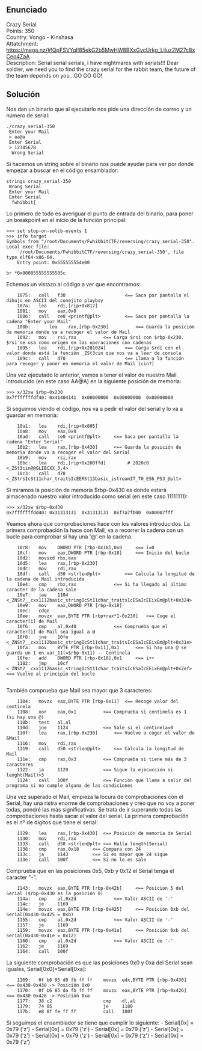 
## **Enunciado**

Crazy Serial  
Points: 350   
Country: Vongo - Kinshasa   
Attatchment: https://mega.nz/#!QpFSVYqI!85ekG2b5MwHW8BXxGvcUrkg_Liluz2M27c8xCeo4ZaA     
Description: Serial serial serials, I have nightmares with serials!!! Dear soldier, we need you to find the crazy serial for the rabbit team, the future of the team depends on you...GO GO GO!     

## **Solución**

Nos dan un binario que al ejecutarlo nos pide una dirección de correo y un número de serial:

```
./crazy_serial-350   
 Enter your Mail
 > aa@a 
 Enter Serial
 > 12345678
  Wrong Serial
```

Si hacemos un string sobre el binario nos puede ayudar para ver por donde empezar a buscar en el código ensamblador:

```
strings crazy_serial-350
 Wrong Serial
 Enter your Mail
 Enter Serial
  fwhibbit{
```

Lo primero de todo es averiguar el punto de entrada del binario, para poner un breakpoint en el inicio de la función principal:

```
>>> set stop-on-solib-events 1
>>> info target
Symbols from "/root/Documents/FwhibbitCTF/reversing/crazy_serial-350".
Local exec file:
	`/root/Documents/FwhibbitCTF/reversing/crazy_serial-350', file type elf64-x86-64.
	Entry point: 0x555555554e00
```
```
br *0x000055555555505c
```

Echemos un vistazo al código a ver que encontramos:

```
    1075:	call   f30                      <== Saca por pantalla el dibujo en ASCII del conejito playboy       
    107a:	lea    rdi,[rip+0x817]          
    1081:	mov    eax,0x0
    1086:	call   ce0 <printf@plt>         <== Saca por pantalla la cadena "Enter your Mail"
    108b:       lea    rax,[rbp-0x230]          <== Guarda la posición de memoria donde va a recoger el valor de Mail
    1092:	mov    rsi,rax			<== Carga $rsi con $rbp-0x230. $rsi se usa como origen en las operaciones con cadenas
    1095:	lea    rdi,[rip+0x201024]       <== Carga $rdi con el valor donde está la función _ZSt3cin que nos va a leer de consola
    109c:	call   d70                      <== Llama a la función para recoger y poner en memoria el valor de Mail (cin?)
```  
Una vez ejecutado lo anterior, vamos a tener el valor de nuestro Mail introducido (en este caso AA@A) en la siguiente posición de memoria:
```
>>> x/32xw $rbp-0x230
0x7fffffffdf40:	0x41404141	0x00000000	0x00000000	0x00000000
```

Si seguimos viendo el código, nos va a pedir el valor del serial y lo va a guardar en memoria:

```
    10a1:	lea    rdi,[rip+0x805]        
    10a8:	mov    eax,0x0
    10ad:	call   ce0 <printf@plt>		<== Saca por pantalla la cadena "Enter Serial"
    10b2:	lea    rax,[rbp-0x430]		<== Guarda la posición de memoria donde va a recoger el valor del Serial
    10b9:	mov    rsi,rax
    10bc:	lea    rdi,[rip+0x200ffd]        # 2020c0 <_ZSt3cin@@GLIBCXX_3.4>
    10c3:	call   d70 <_ZStrsIcSt11char_traitsIcEERSt13basic_istreamIT_T0_ES6_PS3_@plt>
```   
Si miramos la posición de memoria $rbp-0x430 es donde estará almacenado nuestro valor introducido como serial (en este caso 11111111):
```
>>> x/32xw $rbp-0x430
0x7fffffffdd40:	0x31313131	0x31313131	0xf7a7fb00	0x00007fff
```
Veamos ahora que comprobaciones hace con los valores introducidos. La primera comprobación la hace con Mail, va a recorrer la cadena con un bucle para comprobar si hay una '@' en la cadena. 


``` 
    10c8:	mov    DWORD PTR [rbp-0x18],0x0		<== i=0
    10cf:	mov    eax,DWORD PTR [rbp-0x18]		<== Inicio del bucle
    10d2:	movsxd rbx,eax
    10d5:	lea    rax,[rbp-0x230]
    10dc:	mov    rdi,rax
    10df:	call   d50 <strlen@plt>			<== Calcula la longitud de la cadena de Mail introducida
    10e4:	cmp    rbx,rax				<== Si ha llegado al último caracter de la cadena sale
    10e7:	jae    1104 <_ZNSt7__cxx1112basic_stringIcSt11char_traitsIcESaIcEEixEm@plt+0x324>
    10e9:	mov    eax,DWORD PTR [rbp-0x18]
    10ec:	cdqe   
    10ee:	movzx  eax,BYTE PTR [rbp+rax*1-0x230]	<== Coge el caracter[i] de Mail
    10f6:	cmp    al,0x40				<== Comprueba que el caracter[i] de Mail sea igual a @
    10f8:	jne    10fe <_ZNSt7__cxx1112basic_stringIcSt11char_traitsIcESaIcEEixEm@plt+0x31e>
    10fa:	mov    BYTE PTR [rbp-0x11],0x1		<== Si hay una @ se guarda un 1 en var_11(=$rbp-0x11) -- Centinela
    10fe:	add    DWORD PTR [rbp-0x18],0x1		<== i++
    1102:	jmp    10cf <_ZNSt7__cxx1112basic_stringIcSt11char_traitsIcESaIcEEixEm@plt+0x2ef> 	<== Vuelve al principio del bucle
    
``` 
También comprueba que Mail sea mayor que 3 caracteres:
```  
    1104:	movzx  eax,BYTE PTR [rbp-0x11]	<== Recoge valor del centinela
    1108:	xor    eax,0x1			<== Comprueba si centinela es 1 (si hay una @)
    110b:	test   al,al				
    110d:	jne    1124 			<== Sale si el centinela=0
    110f:	lea    rax,[rbp-0x230]		<== Vuelve a coger el valor de &Mail
    1116:	mov    rdi,rax
    1119:	call   d50 <strlen@plt>		<== Calcula la longitud de Mail
    111e:	cmp    rax,0x3			<== Comprueba si tiene más de 3 caracteres
    1122:	ja     1129 			<== Sigue la ejecucción si lenght(Mail)>3
    1124:	call   100f 			<== Función que llama a salir del programa si no cumple alguna de las condiciones
```

Una vez superado el Mail, empieza la locura de comprobaciones con el Serial, hay una ristra enorme de comprobaciones y creo que no voy a poner todas, pondré las más significativas. Se trata de ir superando todas las comprobaciones hasta sacar el valor del serial. La primera comprobación es el nº de dígitos que tiene el serial:

```
    1129:	lea    rax,[rbp-0x430]	<== Posición de memoria de Serial
    1130:	mov    rdi,rax
    1133:	call   d50 <strlen@plt>	<== Halla length(Serial)
    1138:	cmp    rax,0x18		<== Compara con 24
    113c:	ja     1143 		<== Si es mayor que 24 sigue
    113e:	call   100f 		<== Si no lo es sale
```
Comprueba que en las posiciones 0x5, 0xb y 0x12 el Serial tenga el caracter "-".
```
    1143:	movzx  eax,BYTE PTR [rbp-0x42b]		<== Posicion 5 del Serial ($rbp-0x430 es la posición 0)
    114a:	cmp    al,0x2d				<== Valor ASCII de '-'
    114c:	je     1169 
    114e:	movzx  eax,BYTE PTR [rbp-0x425]		<== Posición 0xb del Serial(0x430-0x425 = 0xb)
    1155:	cmp    al,0x2d				<== Valor ASCII de '-'
    1157:	je     1169 
    1159:	movzx  eax,BYTE PTR [rbp-0x41e]		<== Posición 0xb del Serial(0x430-0x41e = 0x12)
    1160:	cmp    al,0x2d				<== Valor ASCII de '-'
    1162:	je     1169 
    1164:	call   100f 
```
La siguiente comprobación es que las posiciones 0x0 y 0xa del Serial sean iguales, Serial[0x0]=Serial[0xa]:

```
    1169:	0f b6 95 d0 fb ff ff 	movzx  edx,BYTE PTR [rbp-0x430]	<== 0x430-0x430 -> Posición 0x0
    1170:	0f b6 85 da fb ff ff 	movzx  eax,BYTE PTR [rbp-0x426] <== 0x430-0x426 -> Posición 0xa
    1177:	38 c2                	cmp    dl,al
    1179:	74 05                	je     1180 
    117b:	e8 8f fe ff ff       	call   100f 
```
Si seguimos el ensamblador se tiene que cumplir lo siguiente:
	- Serial[0x] = 0x79 ('z')
	- Serial[0x] = 0x79 ('z')
	- Serial[0x] = 0x79 ('z')
	- Serial[0x] = 0x79 ('z')
	- Serial[0x] = 0x79 ('z')
	- Serial[0x] = 0x79 ('z')
	- Serial[0x] = 0x79 ('z')
	
